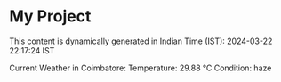 # My Project

This content is dynamically generated in Indian Time (IST): 2024-03-22 22:17:24 IST


Current Weather in Coimbatore:
Temperature: 29.88 °C
Condition: haze
